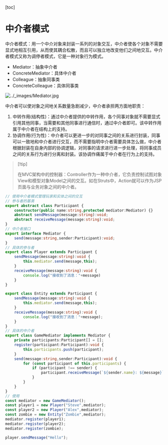 [toc]

# 中介者模式

中介者模式：用一个中介对象来封装一系列的对象交互，中介者使各个对象不需要显式地相互引用，从而使其耦合松散，而且可以独立地改变他们之间地交互。中介者模式又称为调停者模式，它是一种对象行为模式。

*   Mediator：抽象中介者
*   ConcreteMediator：具体中介者
*   Colleague：抽象同事类
*   ConcreteColleague：具体同事类

![../_images/Mediator.jpg](https://design-patterns.readthedocs.io/zh-cn/latest/_images/Mediator.jpg)

中介者可以使对象之间地关系数量急剧减少，中介者承担两方面地职责：

1.   中转作用(结构性)：通过中介者提供的中转作用，各个同事对象就不需要显式引用其他同事，当需要和其他同事进行通信时，通过中介者即可。该中转作用属于中介者在结构上的支持。
2.   协调作用(行为性)：中介者可以更进一步的对同事之间的关系进行封装，同事可以一致地和中介者进行交互，而不需要指明中介者需要具体怎么做，中介者根据封装在自身内部的协调逻辑，对同事的请求进行进一步处理，将同事成员之间的关系行为进行分离和封装。该协调作痛属于中介者在行为上的支持。

>   [!tip]
>
>   在MVC架构中的控制器：Controller作为一种中介者，它负责控制试图对象View和模型对象Model之间的交互。如在Struts中，Action就可以作为JSP页面与业务对象之间的中介者。

~~~ ts
// 使用中介者模式管理玩家和实体之间的交互
// 参与者的基类
export abstract class Participant {
    constructor(public name:string,protected mediator:Mediator) {}
    abstract sendMessage(message:string):void;
    abstract receiveMessage(message:string):void;
}
// 中介者接口
export interface Mediator {
    send(message:string,sender:Participant):void;
}
// 具体的参与者
export class Player extends Participant {
    sendMessage(message:string):void {
		this.mediator.send(message,this);
    }
    receiveMessage(message:string):void {
        console.log("接收到了消息："+message)
    }
}

export class Entity extends Participant {
    sendMessage(message:string):void {
        this.mediator.send(message,this);
    }
    receiveMessage(message:string):void {
        console.log("接收到了消息："+message);
    }
}
// 具体的中介者
export class GameMediator implements Mediator {
    private participants:Participant[] = [];
    register(participant:Participant):void {
        this.participants.push(participant);
    }
    send(message:string,sender:Participant):void {
        for (const participant of this.participants) {
            if (participant !== sender) {
                participant.receiveMessage(`${sender.name}: ${message}`);
            }
        }
    }
}
// 使用
const mediator = new GameMediator();
const player1 = new Player("Steve",mediator);
const player2 = new Player("Alex",mediator);
const zombie = new Entity("Zombie",mediator);
mediator.register(player1);
mediator.register(player2);
mediator.register(zombie);

player.sendMessage("Hello");
~~~



